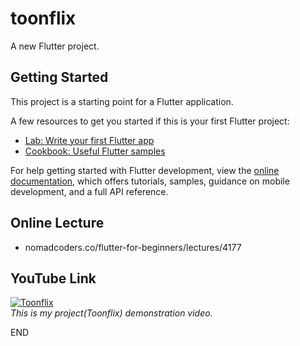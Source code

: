 # toonflix

A new Flutter project.

## Getting Started

This project is a starting point for a Flutter application.

A few resources to get you started if this is your first Flutter project:

- [Lab: Write your first Flutter app](https://docs.flutter.dev/get-started/codelab)
- [Cookbook: Useful Flutter samples](https://docs.flutter.dev/cookbook)

For help getting started with Flutter development, view the
[online documentation](https://docs.flutter.dev/), which offers tutorials,
samples, guidance on mobile development, and a full API reference.


## Online Lecture
- nomadcoders.co/flutter-for-beginners/lectures/4177

## YouTube Link
[![Toonflix](https://img.youtube.com/vi/NcS8d-UoAXM/mqdefault.jpg)](https://youtu.be/NcS8d-UoAXM?t=0s)<br>
*This is my project(Toonflix) demonstration video.*<br>

END
